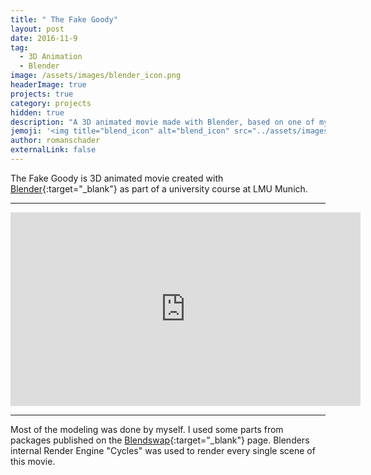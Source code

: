 ```yaml
---
title: " The Fake Goody"
layout: post
date: 2016-11-9
tag:
  - 3D Animation
  - Blender
image: /assets/images/blender_icon.png
headerImage: true
projects: true
category: projects
hidden: true
description: "A 3D animated movie made with Blender, based on one of my University Projects."
jemoji: '<img title="blend_icon" alt="blend_icon" src="../assets/images/blender_icon.png" height="20" width="20">'
author: romanschader
externalLink: false
---
```


The Fake Goody is 3D animated movie created with [Blender](https://www.blender.org/){:target="_blank"} as part of a university course at LMU Munich.

---

<iframe align="middle" width="560" height="310" src="https://www.youtube.com/embed/FTMxch7m42g" frameborder="0" allowfullscreen></iframe>

---

Most of the modeling was done by myself. I used some parts from packages published on the [Blendswap](http://www.blendswap.com/){:target="_blank"} page. Blenders internal Render Engine "Cycles" was used to render every single scene of this movie.
